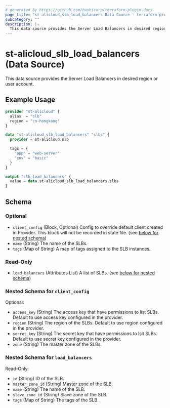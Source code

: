 ```yaml
---
# generated by https://github.com/hashicorp/terraform-plugin-docs
page_title: "st-alicloud_slb_load_balancers Data Source - terraform-provider-st-alicloud"
subcategory: ""
description: |-
  This data source provides the Server Load Balancers in desired region or user account.
---
```


# st-alicloud_slb_load_balancers (Data Source)

This data source provides the Server Load Balancers in desired region or user account.

## Example Usage

```terraform
provider "st-alicloud" {
  alias  = "slb"
  region = "cn-hongkong"
}

data "st-alicloud_slb_load_balancers" "slbs" {
  provider = st-alicloud.slb

  tags = {
    "app" = "web-server"
    "env" = "basic"
  }
}

output "slb_load_balancers" {
  value = data.st-alicloud_slb_load_balancers.slbs
}
```

<!-- schema generated by tfplugindocs -->
## Schema

### Optional

- `client_config` (Block, Optional) Config to override default client created in Provider. This block will not be recorded in state file. (see [below for nested schema](#nestedblock--client_config))
- `name` (String) The name of the SLBs.
- `tags` (Map of String) A map of tags assigned to the SLB instances.

### Read-Only

- `load_balancers` (Attributes List) A list of SLBs. (see [below for nested schema](#nestedatt--load_balancers))

<a id="nestedblock--client_config"></a>
### Nested Schema for `client_config`

Optional:

- `access_key` (String) The access key that have permissions to list SLBs. Default to use access key configured in the provider.
- `region` (String) The region of the SLBs. Default to use region configured in the provider.
- `secret_key` (String) The secret key that have permissions to lsit SLBs. Default to use secret key configured in the provider.
- `zone` (String) The master zone of the SLBs.


<a id="nestedatt--load_balancers"></a>
### Nested Schema for `load_balancers`

Read-Only:

- `id` (String) ID of the SLB.
- `master_zone_id` (String) Master zone of the SLB.
- `name` (String) The name of the SLB.
- `slave_zone_id` (String) Slave zone of the SLB.
- `tags` (Map of String) The tags of the SLB.
